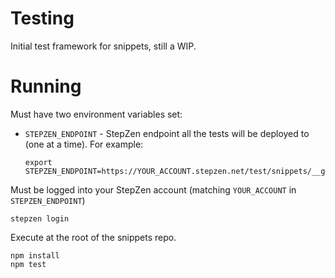 # Testing

Initial test framework for snippets, still a WIP.

# Running

Must have two environment variables set:


 * `STEPZEN_ENDPOINT` - StepZen endpoint all the tests will be deployed to (one at a time). For example:
   ```
   export STEPZEN_ENDPOINT=https://YOUR_ACCOUNT.stepzen.net/test/snippets/__graphql`
   ```

Must be logged into your StepZen account (matching `YOUR_ACCOUNT` in `STEPZEN_ENDPOINT`)
```
stepzen login
```

Execute at the root of the snippets repo.

```
npm install
npm test
```

